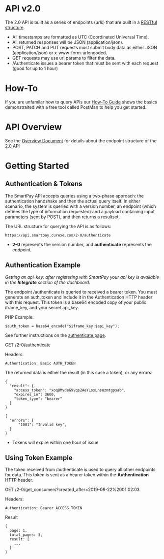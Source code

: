 # API v2.0

The 2.0 API is built as a series of endpoints (urls) that are built in a <a href="https://en.wikipedia.org/wiki/Representational_state_transfer">RESTful structure</a>.

- All timestamps are formatted as UTC (Coordinated Universal Time).
- All returned responses will be JSON (application/json).
- POST, PATCH and PUT requests must submit body data as either JSON (application/json) or x-www-form-urlencoded.
- GET requests may use url params to filter the data.
- /Authenticate issues a bearer token that must be sent with each request (good for up to 1 hour)

# How-To

If you are unfamilar how to query APIs our [How-To Guide](how-to.md) shows the basics demonstraited with a free tool called PostMan to help you get started.

# API Overview

See the [Overview Document](overview.md) for details about the endpoint structure of the 2.0 API

# Getting Started

## Authentication & Tokens

The SmartPay API accepts queries using a two-phase approach: the authentication handshake and then the actual query itself. In either scenario, the system is queried with a version number, an endpoint (which defines the type of information requested) and a payload containing input parameters (sent by POST), and then returns a resultset.

The URL structure for querying the API is as follows:

```
https://api.smartpay.curexe.com/2-0/authenticate
```

* <b>2-0</b> represents the version number, and <b>authenticate</b> represents the endpoint.

## Authentication Example

<i>Getting an api_key: after registering with SmartPay your api key is available in the <b>Integrate</b> section of the dashboard.</i>

The endpoint /authenticate is queried to received a bearer token.  You must generate an auth_token and include it in the Authentication HTTP header with this request.  This token is a base64 encoded copy of your public iframe_key, and your secret api_key.  

PHP Example:
```
$auth_token = base64_encode("$iframe_key:$api_key");
```

See further instructions on the <a href="authenticate\authenticate.md">authenticate page</a>.

GET /2-0/authenticate

Headers:
```
Authentication: Basic AUTH_TOKEN
```

The returned data is either the result (in this case a token), or any errors:

```
{
  "result": {
    "access_token": "xoqBMvdeG9vqs2AeYLsxLnsuzmtgpsab",
    "expires_in": 3600,
    "token_type": "bearer"
  }
}
```

```
{
  "errors": {
      "1001": "Invalid key",
  }
}
```

* Tokens will expire within one hour of issue

## Using Token Example

The token received from /authenticate is used to query all other endpoints for data.  This token is sent as a bearer token within the <b>Authentication</b> HTTP header.

GET /2-0/get_consumers?created_after=2019-08-22%2001:02:03

Headers:
```
Authentication: Bearer ACCESS_TOKEN
```

Result
```
{
  page: 1,
  total_pages: 3,
  result: [
    ...
  ]
}
```